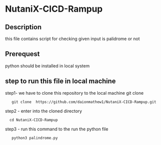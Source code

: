 # NutaniX-CICD-Rampup


## Description
this file contains script for checking given input is palidrome or not

## Prerequest
python should be installed in local system

## step to run this file in local machine

step1- we have to clone this repository to the local machine git clone 

       git clone  https://github.com/daionmathew1/NutaniX-CICD-Rampup.git

step2 - enter into the cloned directory 

      cd NutaniX-CICD-Rampup

step3 - run this command to the run the python file


       python3 palindrome.py
